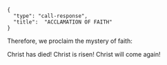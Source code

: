 ```
{
  "type": "call-response",
  "title":  "ACCLAMATION OF FAITH"
}
```

Therefore, we proclaim the
mystery of faith:

Christ has died!
Christ is risen!
Christ will come again!
